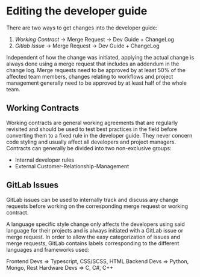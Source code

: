 Editing the developer guide
===========================

There are two ways to get changes into the developer guide:

1. *Working Contract* -> Merge Request -> Dev Guide + ChangeLog
2. *Gitlab Issue* -> Merge Request -> Dev Guide + ChangeLog

Independent of how the change was initiated, applying the actual change is always done using a merge request that includes an addendum in the change log.
Merge requests need to be approved by at least 50% of the affected team members, changes relating to workflows and project management generally need to be approved by at least half of the whole team.


Working Contracts
-----------------

Working contracts are general working agreements that are regularly revisited and should be used to test best practices in the field before converting them to a fixed rule in the developer guide. They never concern code styling and usually affect all developers and project managers.
Contracts can generally be divided into two non-exclusive groups:

- Internal developer rules
- External Customer-Relationship-Management 


GitLab Issues
-------------
GitLab issues can be used to internally track and discuss any change requests before working on the corresponding merge request or working contract.

A language specific style change only affects the developers using said language for their projects and is always initiated with a GitLab issue or merge request. 
In order to allow the easy categorization of issues and merge requests, GitLab contains labels corresponding to the different languages and frameworks used:

Frontend Devs => Typescript, CSS/SCSS, HTML
Backend Devs => Python, Mongo, Rest
Hardware Devs => C, C#, C++



